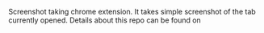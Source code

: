 Screenshot taking chrome extension. It takes simple screenshot of the tab currently opened.
Details about this repo can be found on 
